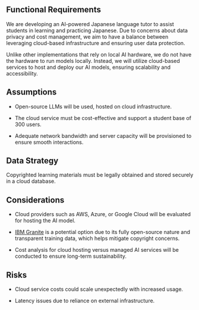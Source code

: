 ## Functional Requirements

We are developing an AI-powered Japanese language tutor to assist students in learning and practicing Japanese. Due to concerns about data privacy and cost management, we aim to have a balance between leveraging cloud-based infrastructure and ensuring user data protection.

Unlike other implementations that rely on local AI hardware, we do not have the hardware to run models locally. Instead, we will utilize cloud-based services to host and deploy our AI models, ensuring scalability and accessibility.

## Assumptions

- Open-source LLMs will be used, hosted on cloud infrastructure.

- The cloud service must be cost-effective and support a student base of 300 users.

- Adequate network bandwidth and server capacity will be provisioned to ensure smooth interactions.

## Data Strategy

Copyrighted learning materials must be legally obtained and stored securely in a cloud database.

## Considerations

- Cloud providers such as AWS, Azure, or Google Cloud will be evaluated for hosting the AI model.

- [IBM Granite](https://huggingface.co/ibm-granite) is a potential option due to its fully open-source nature and transparent training data, which helps mitigate copyright concerns.

- Cost analysis for cloud hosting versus managed AI services will be conducted to ensure long-term sustainability.

## Risks

- Cloud service costs could scale unexpectedly with increased usage.

- Latency issues due to reliance on external infrastructure.